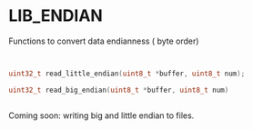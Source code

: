 # LIB_ENDIAN
Functions to convert data endianness ( byte order)



```c


uint32_t read_little_endian(uint8_t *buffer, uint8_t num);

uint32_t read_big_endian(uint8_t *buffer, uint8_t num)



```


Coming soon:  writing big and little endian to files.



